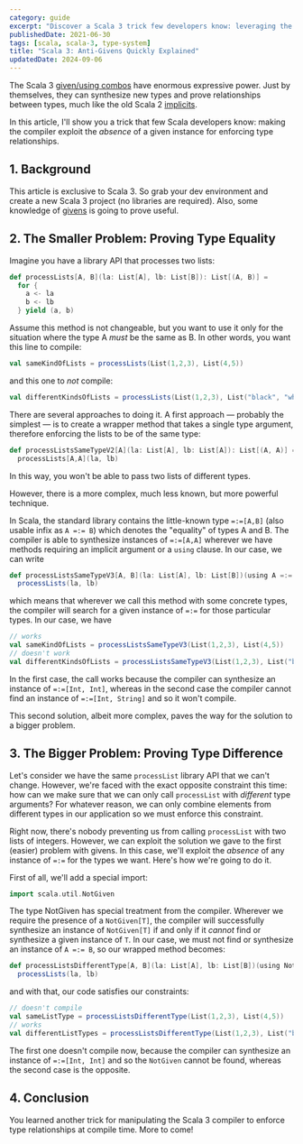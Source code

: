 ```yaml
---
category: guide
excerpt: "Discover a Scala 3 trick few developers know: leveraging the absence of a given instance to enforce type constraints"
publishedDate: 2021-06-30
tags: [scala, scala-3, type-system]
title: "Scala 3: Anti-Givens Quickly Explained"
updatedDate: 2024-09-06
---
```


The Scala 3 [given/using combos](/scala-3-given-using/) have enormous expressive power. Just by themselves, they can synthesize new types and prove relationships between types, much like the old Scala 2 [implicits](/givens-vs-implicits).

In this article, I'll show you a trick that few Scala developers know: making the compiler exploit the _absence_ of a given instance for enforcing type relationships.

## 1. Background

This article is exclusive to Scala 3. So grab your dev environment and create a new Scala 3 project (no libraries are required). Also, some knowledge of [givens](/scala-3-given-using/) is going to prove useful.

## 2. The Smaller Problem: Proving Type Equality

Imagine you have a library API that processes two lists:

```scala
def processLists[A, B](la: List[A], lb: List[B]): List[(A, B)] =
  for {
    a <- la
    b <- lb
  } yield (a, b)
```

Assume this method is not changeable, but you want to use it only for the situation where the type A _must_ be the same as B. In other words, you want this line to compile:

```scala
val sameKindOfLists = processLists(List(1,2,3), List(4,5))
```

and this one to _not_ compile:

```scala
val differentKindsOfLists = processLists(List(1,2,3), List("black", "white"))
```

There are several approaches to doing it. A first approach &mdash; probably the simplest &mdash; is to create a wrapper method that takes a single type argument, therefore enforcing the lists to be of the same type:

```scala
def processListsSameTypeV2[A](la: List[A], lb: List[A]): List[(A, A)] =
  processLists[A,A](la, lb)
```

In this way, you won't be able to pass two lists of different types.

However, there is a more complex, much less known, but more powerful technique.

In Scala, the standard library contains the little-known type `=:=[A,B]` (also usable infix as `A =:= B`) which denotes the "equality" of types A and B. The compiler is able to synthesize instances of `=:=[A,A]` wherever we have methods requiring an implicit argument or a `using` clause. In our case, we can write

```scala
def processListsSameTypeV3[A, B](la: List[A], lb: List[B])(using A =:= B): List[(A, B)] =
  processLists(la, lb)
```

which means that wherever we call this method with some concrete types, the compiler will search for a given instance of `=:=` for those particular types. In our case, we have

```scala
// works
val sameKindOfLists = processListsSameTypeV3(List(1,2,3), List(4,5))
// doesn't work
val differentKindsOfLists = processListsSameTypeV3(List(1,2,3), List("black", "white"))
```

In the first case, the call works because the compiler can synthesize an instance of `=:=[Int, Int]`, whereas in the second case the compiler cannot find an instance of `=:=[Int, String]` and so it won't compile.

This second solution, albeit more complex, paves the way for the solution to a bigger problem.

## 3. The Bigger Problem: Proving Type Difference

Let's consider we have the same `processList` library API that we can't change. However, we're faced with the exact opposite constraint this time: how can we make sure that we can only call `processList` with _different_ type arguments? For whatever reason, we can only combine elements from different types in our application so we must enforce this constraint.

Right now, there's nobody preventing us from calling `processList` with two lists of integers. However, we can exploit the solution we gave to the first (easier) problem with givens. In this case, we'll exploit the _absence_ of any instance of `=:=` for the types we want. Here's how we're going to do it.

First of all, we'll add a special import:

```scala
import scala.util.NotGiven
```

The type NotGiven has special treatment from the compiler. Wherever we require the presence of a `NotGiven[T]`, the compiler will successfully synthesize an instance of `NotGiven[T]` if and only if it _cannot_ find or synthesize a given instance of `T`. In our case, we must not find or synthesize an instance of `A =:= B`, so our wrapped method becomes:

```scala
def processListsDifferentType[A, B](la: List[A], lb: List[B])(using NotGiven[A =:= B]): List[(A, B)] =
  processLists(la, lb)
```

and with that, our code satisfies our constraints:

```scala
// doesn't compile
val sameListType = processListsDifferentType(List(1,2,3), List(4,5))
// works
val differentListTypes = processListsDifferentType(List(1,2,3), List("black", "white"))
```

The first one doesn't compile now, because the compiler can synthesize an instance of `=:=[Int, Int]` and so the `NotGiven` cannot be found, whereas the second case is the opposite.

## 4. Conclusion

You learned another trick for manipulating the Scala 3 compiler to enforce type relationships at compile time. More to come!
